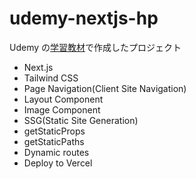 # udemy-nextjs-hp

Udemy の[学習教材](https://www.udemy.com/course/nextjs-tailwind-css-django-rest-framework-react/)で作成したプロジェクト

- Next.js
- Tailwind CSS
- Page Navigation(Client Site Navigation)
- Layout Component
- Image Component
- SSG(Static Site Generation)
- getStaticProps
- getStaticPaths
- Dynamic routes
- Deploy to Vercel

